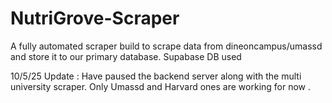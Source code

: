 # NutriGrove-Scraper
A fully automated scraper build to scrape data from dineoncampus/umassd and store it to our primary database.
Supabase DB used
  
10/5/25 Update : Have paused the backend server along with the multi university scraper. Only Umassd and Harvard ones are working for now .
